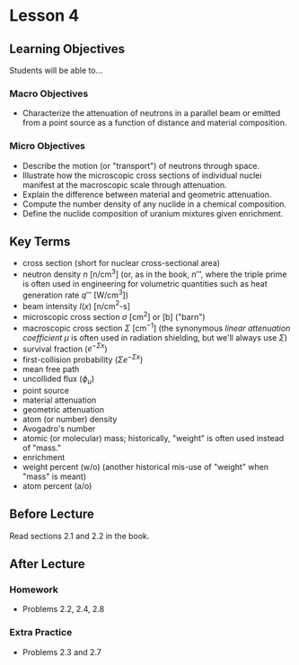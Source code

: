 # Lesson 4

## Learning Objectives

Students will be able to...

### Macro Objectives

 - Characterize the attenuation of neutrons in a parallel beam or emitted from a point source as a function of distance and material composition.

### Micro Objectives

 - Describe the motion (or "transport") of neutrons through space.
 - Illustrate how the microscopic cross sections of individual nuclei manifest at the macroscopic scale through attenuation.
 - Explain the difference between material and geometric attenuation.
 - Compute the number density of any nuclide in a chemical composition.
 - Define the nuclide composition of uranium mixtures given enrichment.

## Key Terms

 - cross section (short for nuclear cross-sectional area)
 - neutron density $n$ [n/cm$^3$] (or, as in the book, $n'''$, where the triple prime is often used in engineering for volumetric quantities such as heat generation rate $q'''$ [W/cm$^3$])
 - beam intensity $I(x)$ [n/cm$^2$-s]
 - microscopic cross section $\sigma$ [cm$^2$] or [b] ("barn")
 - macroscopic cross section $\Sigma$ [cm$^{-1}$] (the synonymous *linear attenuation coefficient* $\mu$ is often used in radiation shielding, but we'll always use $\Sigma$)
 - survival fraction ($e^{-\Sigma x}$)
 - first-collision probability ($\Sigma e^{-\Sigma x}$)
 - mean free path
 - uncollided flux ($\phi_u$)
 - point source 
 - material attenuation
 - geometric attenuation
 - atom (or number) density 
 - Avogadro's number
 - atomic (or molecular) mass; historically, "weight" is often used instead of "mass."
 - enrichment
 - weight percent (w/o) (another historical mis-use of "weight" when "mass" is meant)
 - atom percent (a/o)


## Before Lecture

Read sections 2.1 and 2.2 in the book.

## After Lecture

### Homework

 - Problems 2.2, 2.4, 2.8

### Extra Practice

 - Problems 2.3 and 2.7




